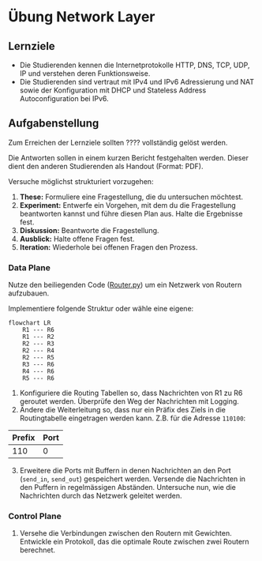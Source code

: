 # Übung Network Layer

## Lernziele

- Die Studierenden kennen die Internetprotokolle HTTP, DNS, TCP, UDP, IP und verstehen deren Funktionsweise.
- Die Studierenden sind vertraut mit IPv4 und IPv6 Adressierung und NAT sowie der Konfiguration mit DHCP und Stateless
  Address Autoconfiguration bei IPv6.

## Aufgabenstellung

Zum Erreichen der Lernziele sollten ???? vollständig gelöst werden.

Die Antworten sollen in einem kurzen Bericht festgehalten werden.
Dieser dient den anderen Studierenden als Handout (Format: PDF).

Versuche möglichst strukturiert vorzugehen:

1. **These:** Formuliere eine Fragestellung, die du untersuchen möchtest.
2. **Experiment:** Entwerfe ein Vorgehen, mit dem du die Fragestellung beantworten kannst und führe diesen Plan aus.
   Halte die Ergebnisse fest.
3. **Diskussion:** Beantworte die Fragestellung.
4. **Ausblick:** Halte offene Fragen fest.
5. **Iteration:** Wiederhole bei offenen Fragen den Prozess.

### Data Plane

Nutze den beiliegenden Code ([Router.py](Router.py)) um ein Netzwerk von Routern aufzubauen.

Implementiere folgende Struktur oder wähle eine eigene:

```mermaid
flowchart LR
    R1 --- R6
    R1 --- R2
    R2 --- R3
    R2 --- R4
    R2 --- R5
    R3 --- R6
    R4 --- R6
    R5 --- R6
```

1. Konfiguriere die Routing Tabellen so, dass Nachrichten von R1 zu R6 geroutet werden. Überprüfe den Weg der
   Nachrichten
   mit Logging.
2. Ändere die Weiterleitung so, dass nur ein Präfix des Ziels in die Routingtabelle eingetragen werden kann. Z.B. für
   die
   Adresse `110100`:

| Prefix | Port |
|--------|------|
| 110    | 0    |

3. Erweitere die Ports mit Buffern in denen Nachrichten an den Port (`send_in`, `send_out`) gespeichert werden. Versende
   die Nachrichten in den Puffern in regelmässigen Abständen. Untersuche nun, wie die Nachrichten durch das Netzwerk
   geleitet werden.

### Control Plane

1. Versehe die Verbindungen zwischen den Routern mit Gewichten. Entwickle ein Protokoll, das die optimale Route zwischen
   zwei Routern berechnet.
